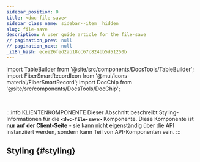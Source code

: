 ```yaml
---
sidebar_position: 0
title: <dwc-file-save>
sidebar_class_name: sidebar--item__hidden
slug: file-save
description: A user guide article for the file-save
// pagination_prev: null
// pagination_next: null
_i18n_hash: ecee26fed2ab18cc67c824bb5d51250b
---
```

import TableBuilder from '@site/src/components/DocsTools/TableBuilder';
import FiberSmartRecordIcon from '@mui/icons-material/FiberSmartRecord';
import DocChip from '@site/src/components/DocsTools/DocChip';

<DocChip chip='shadow' />

<br />

:::info KLIENTENKOMPONENTE
Dieser Abschnitt beschreibt Styling-Informationen für die **`<dwc-file-save>`** Komponente. Diese Komponente ist **nur auf der Client-Seite** - sie kann nicht eigenständig über die API instanziiert werden, sondern kann Teil von API-Komponenten sein.
:::

## Styling {#styling}

<TableBuilder name="dwc-file-save" clientComponent />
